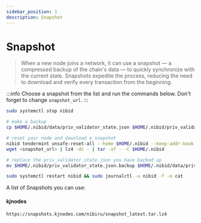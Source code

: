 ```yaml
---
sidebar_position: 1
description: Snapshot
---
```


# Snapshot

> When a new node joins a network, it can use a snapshot — a compressed backup of the chain's data — to quickly synchronize with the current state. Snapshots expedite the process, reducing the need to download and verify every transaction from the beginning.

:::info
Choose a snapshot from the list and run the commands below. Don't forget to change `snapshot_url`.
:::

```bash
sudo systemctl stop nibid

# make a backup
cp $HOME/.nibid/data/priv_validator_state.json $HOME/.nibid/priv_validator_state.json.backup 

# reset your node and download a snapshot
nibid tendermint unsafe-reset-all --home $HOME/.nibid --keep-addr-book 
wget <snapshot_url> | lz4 -dc - | tar -xf - -C $HOME/.nibid

# replace the priv_validator_state.json you have backed up
mv $HOME/.nibid/priv_validator_state.json.backup $HOME/.nibid/data/priv_validator_state.json 

sudo systemctl restart nibid && sudo journalctl -u nibid -f -o cat
```

A list of Snapshots you can use:

#### kjnodes
```bash
https://snapshots.kjnodes.com/nibiru/snapshot_latest.tar.lz4
```


